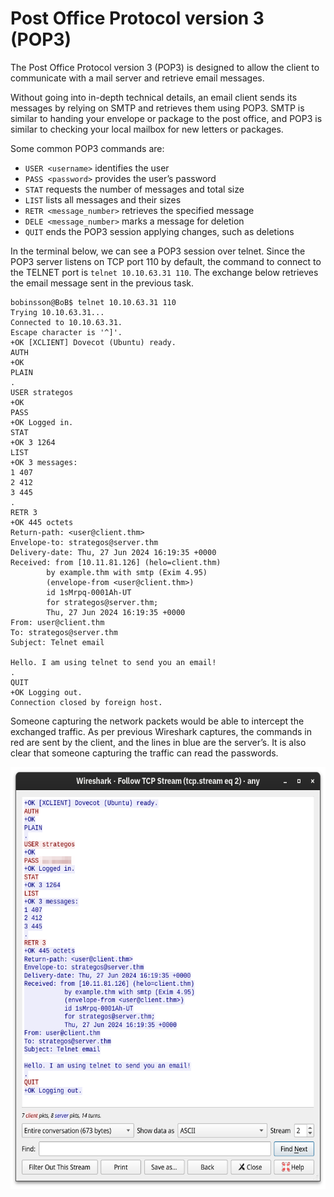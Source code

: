 # Post Office Protocol version 3 (POP3)

The Post Office Protocol version 3 (POP3) is designed to allow the client to communicate with a mail server and retrieve email messages.

Without going into in-depth technical details, an email client sends its messages by relying on SMTP and retrieves them using POP3. SMTP is similar to handing your envelope or package to the post office, and POP3 is similar to checking your local mailbox for new letters or packages.

Some common <span style="color: inherit;">POP3</span> commands are:

- `USER <username>` identifies the user
- `PASS <password>` provides the user’s password
- `STAT` requests the number of messages and total size
- `LIST` lists all messages and their sizes
- `RETR <message_number>` retrieves the specified message
- `DELE <message_number>` marks a message for deletion
- `QUIT` ends the <span style="color: inherit;">POP3</span> session applying changes, such as deletions

In the terminal below, we can see a POP3 session over telnet. Since the POP3 server listens on <span style="color: inherit;">TCP</span> port 110 by default, the command to connect to the TELNET port is `telnet 10.10.63.31 110`. The exchange below retrieves the email message sent in the previous task.

```Shell
bobinsson@BoB$ telnet 10.10.63.31 110
Trying 10.10.63.31...
Connected to 10.10.63.31.
Escape character is '^]'.
+OK [XCLIENT] Dovecot (Ubuntu) ready.
AUTH
+OK
PLAIN
.
USER strategos
+OK
PASS 
+OK Logged in.
STAT
+OK 3 1264
LIST
+OK 3 messages:
1 407
2 412
3 445
.
RETR 3
+OK 445 octets
Return-path: <user@client.thm>
Envelope-to: strategos@server.thm
Delivery-date: Thu, 27 Jun 2024 16:19:35 +0000
Received: from [10.11.81.126] (helo=client.thm)
        by example.thm with smtp (Exim 4.95)
        (envelope-from <user@client.thm>)
        id 1sMrpq-0001Ah-UT
        for strategos@server.thm;
        Thu, 27 Jun 2024 16:19:35 +0000
From: user@client.thm
To: strategos@server.thm
Subject: Telnet email

Hello. I am using telnet to send you an email!
.
QUIT
+OK Logging out.
Connection closed by foreign host.
```

Someone capturing the network packets would be able to intercept the exchanged traffic. As per previous Wireshark captures, the commands in red are sent by the client, and the lines in blue are the server’s. It is also clear that someone capturing the traffic can read the passwords.

<img src="../../_resources/5f04259cf9bf5b57aed2c476-1719849655900.png" alt="5f04259cf9bf5b57aed2c476-1719849655900.png" width="759" height="675" class="jop-noMdConv" style="display: block; margin: 0 auto;">